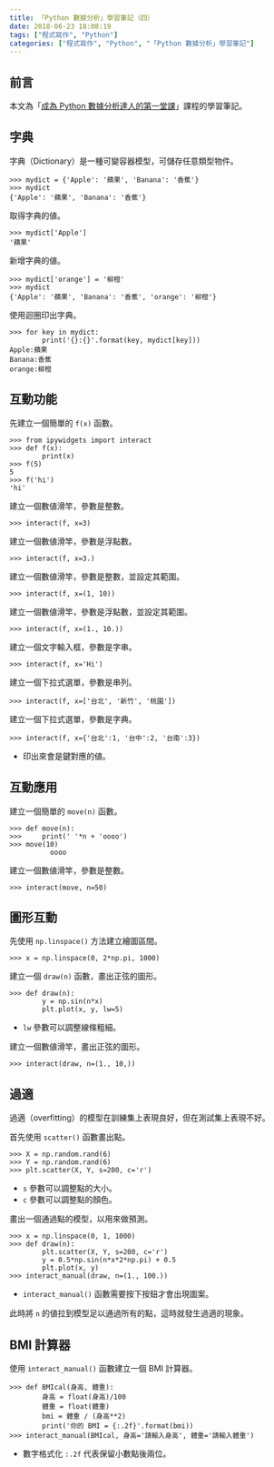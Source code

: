 ```yaml
---
title: 「Python 數據分析」學習筆記（四）
date: 2018-06-23 18:08:19
tags: ["程式寫作", "Python"]
categories: ["程式寫作", "Python", "「Python 數據分析」學習筆記"]
---
```


## 前言
本文為「[成為 Python 數據分析達人的第一堂課](http://moocs.nccu.edu.tw/)」課程的學習筆記。

## 字典
字典（Dictionary）是一種可變容器模型，可儲存任意類型物件。
```Py
>>> mydict = {'Apple': '蘋果', 'Banana': '香蕉'}
>>> mydict
{'Apple': '蘋果', 'Banana': '香蕉'}
```
取得字典的値。
```Py
>>> mydict['Apple']
'蘋果'
```
新增字典的値。
```Py
>>> mydict['orange'] = '柳橙'
>>> mydict
{'Apple': '蘋果', 'Banana': '香蕉', 'orange': '柳橙'}
```
使用迴圈印出字典。
```Py
>>> for key in mydict:
        print('{}:{}'.format(key, mydict[key]))
Apple:蘋果
Banana:香蕉
orange:柳橙
```

## 互動功能
先建立一個簡單的 `f(x)` 函數。
```Py
>>> from ipywidgets import interact
>>> def f(x):
        print(x)
>>> f(5)
5
>>> f('hi')
'hi'
```
建立一個數値滑竿，參數是整數。
```Py
>>> interact(f, x=3)
```
建立一個數値滑竿，參數是浮點數。
```Py
>>> interact(f, x=3.)
```
建立一個數値滑竿，參數是整數，並設定其範圍。
```Py
>>> interact(f, x=(1, 10))
```
建立一個數値滑竿，參數是浮點數，並設定其範圍。
```Py
>>> interact(f, x=(1., 10.))
```
建立一個文字輸入框，參數是字串。
```Py
>>> interact(f, x='Hi')
```
建立一個下拉式選單，參數是串列。
```Py
>>> interact(f, x=['台北', '新竹', '桃園'])
```
建立一個下拉式選單，參數是字典。
```Py
>>> interact(f, x={'台北':1, '台中':2, '台南':3})
```
- 印出來會是鍵對應的値。

## 互動應用
建立一個簡單的 `move(n)` 函數。
```Py
>>> def move(n):
>>>     print(' '*n + 'oooo')
>>> move(10)
          oooo
```
建立一個數値滑竿，參數是整數。
```Py
>>> interact(move, n=50)
```

## 圖形互動
先使用 `np.linspace()` 方法建立繪圖區間。
```Py
>>> x = np.linspace(0, 2*np.pi, 1000)
```
建立一個 `draw(n)` 函數，畫出正弦的圖形。
```Py
>>> def draw(n):
        y = np.sin(n*x)
        plt.plot(x, y, lw=5)
```
- `lw` 參數可以調整線條粗細。

建立一個數値滑竿，畫出正弦的圖形。
```Py
>>> interact(draw, n=(1., 10,))
```

## 過適
過適（overfitting）的模型在訓練集上表現良好，但在測試集上表現不好。

首先使用 `scatter()` 函數畫出點。
```Py
>>> X = np.random.rand(6)
>>> Y = np.random.rand(6)
>>> plt.scatter(X, Y, s=200, c='r')
```
- `s` 參數可以調整點的大小。
- `c` 參數可以調整點的顏色。

畫出一個通過點的模型，以用來做預測。
```Py
>>> x = np.linspace(0, 1, 1000)
>>> def draw(n):
        plt.scatter(X, Y, s=200, c='r')
        y = 0.5*np.sin(n*x*2*np.pi) + 0.5
        plt.plot(x, y)
>>> interact_manual(draw, n=(1., 100.))
```
- `interact_manual()` 函數需要按下按鈕才會出現圖案。

此時將 `n` 的値拉到模型足以通過所有的點，這時就發生過適的現象。

## BMI 計算器
使用 `interact_manual()` 函數建立一個 BMI 計算器。
```Py
>>> def BMIcal(身高, 體重):
        身高 = float(身高)/100
        體重 = float(體重)
        bmi = 體重 / (身高**2)
        print('你的 BMI = {:.2f}'.format(bmi))
>>> interact_manual(BMIcal, 身高='請輸入身高', 體重='請輸入體重')
```
- 數字格式化 `:.2f` 代表保留小數點後兩位。